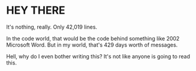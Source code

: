 # HEY THERE
It's nothing, really.  Only 42,019 lines. 

In the code world, that would be the code behind something like 2002 Microsoft Word. But in my world, that's 429 days worth of messages.


Hell, why do I even bother writing this? It's not like anyone is going to read this. 